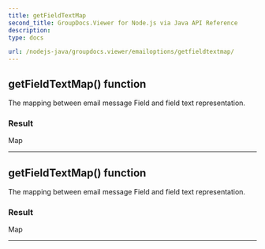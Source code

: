 ```yaml
---
title: getFieldTextMap
second_title: GroupDocs.Viewer for Node.js via Java API Reference
description: 
type: docs

url: /nodejs-java/groupdocs.viewer/emailoptions/getfieldtextmap/
---
```


## getFieldTextMap()  function

 The mapping between email message  Field and field text representation.
 

### Result
Map


---


## getFieldTextMap()  function

 The mapping between email message  Field and field text representation.
 

### Result
Map


---


